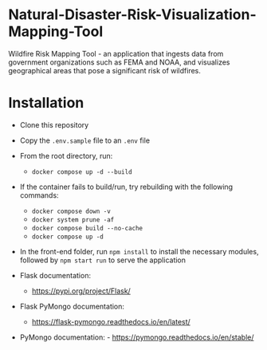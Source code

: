 # Natural-Disaster-Risk-Visualization-Mapping-Tool
Wildfire Risk Mapping Tool - an application that ingests data from government organizations such as FEMA and NOAA, and visualizes geographical areas that pose a significant risk of wildfires.

# Installation
- Clone this repository
- Copy the `.env.sample` file to an `.env` file
- From the root directory, run: 
     - `docker compose up -d --build`
- If the container fails to build/run, try rebuilding with the following commands: 
     - `docker compose down -v`
     - `docker system prune -af`
     - `docker compose build --no-cache`
     - `docker compose up -d`

- In the front-end folder, run `npm install` to install the necessary modules, followed by `npm start run` to serve the application

- Flask documentation: 
     - https://pypi.org/project/Flask/

- Flask PyMongo documentation:
     - https://flask-pymongo.readthedocs.io/en/latest/

- PyMongo documentation: 
      - https://pymongo.readthedocs.io/en/stable/